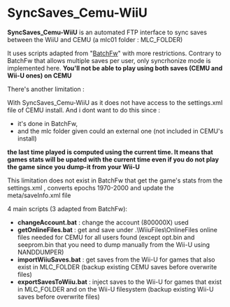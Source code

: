 # SyncSaves_Cemu-WiiU

**SyncSaves_Cemu-WiiU** is an automated FTP interface to sync saves between the WiiU and CEMU (a mlc01 folder : MLC_FOLDER)



It uses scripts adapted from "[BatchFw](https://github.com/Laf111/CEMU-Batch-Framework)" with more restrictions. Contrary to BatchFw that allows multiple saves per user, only syncrhonize mode is implemented here. **You'll not be able to play using both saves (CEMU and Wii-U ones) on CEMU**

There's another limitation : 

With SyncSaves_Cemu-WiiU as it does not have access to the settings.xml file of CEMU install.
And i dont want to do this since :
- it's done in BatchFw,
- and the mlc folder given could an external one (not included in CEMU's install)

**the last time played is computed using the current time. It means that games stats will be upated with the current time even if you do not play the game since you dump-it from your Wii-U**

This limitation does not exist in BatchFw that get the game's stats from the settings.xml , converts epochs 1970-2000 and update the meta/saveInfo.xml file 

4 main scripts (3 adapted from BatchFw):

- **changeAccount.bat** : change the account (800000X) used 
- **getOnlineFiles.bat** : get and save under .\WiiuFiles\OnlineFiles online files needed for CEMU for all users found
  (except opt.bin and seeprom.bin that you need to dump manually from the Wii-U using NANDDUMPER)
- **importWiiuSaves.bat** : get saves from the Wii-U for games that also exist in MLC_FOLDER (backup existing CEMU saves before overwrite files)
- **exportSavesToWiiu.bat** : inject saves to the Wii-U for games that exist in MLC_FOLDER and on the Wii-U filesystem (backup existing Wii-U saves before overwrite files)

